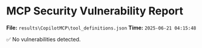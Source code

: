 # MCP Security Vulnerability Report
**File:** `results\CopilotMCP\tool_definitions.json`
**Time:** `2025-06-21 04:15:48`

✅ No vulnerabilities detected.